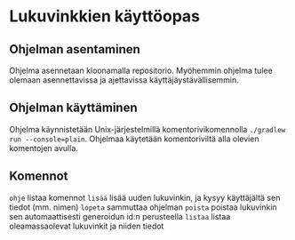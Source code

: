 # Lukuvinkkien käyttöopas

## Ohjelman asentaminen

Ohjelma asennetaan kloonamalla repositorio. Myöhemmin ohjelma tulee olemaan asennettavissa ja ajettavissa käyttäjäystävällisemmin.

## Ohjelman käyttäminen

Ohjelma käynnistetään Unix-järjestelmillä komentorivikomennolla `./gradlew run --console=plain`. Ohjelmaa käytetään komentoriviltä alla olevien komentojen avulla.

## Komennot

`ohje` listaa komennot
`lisää` lisää uuden lukuvinkin, ja kysyy käyttäjältä sen tiedot (mm. nimen)
`lopeta` sammuttaa ohjelman
`poista` poistaa lukuvinkin sen automaattisesti generoidun id:n perusteella
`listaa` listaa oleamassaolevat lukuvinkit ja niiden tiedot
